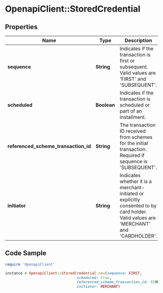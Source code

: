 # OpenapiClient::StoredCredential

## Properties

Name | Type | Description | Notes
------------ | ------------- | ------------- | -------------
**sequence** | **String** | Indicates if the transaction is first or subsequent. Valid values are &#39;FIRST&#39; and &#39;SUBSEQUENT&#39;. | 
**scheduled** | **Boolean** | Indicates if the transaction is scheduled or part of an installment. | 
**referenced_scheme_transaction_id** | **String** | The transaction ID received from schemes for the initial transaction. Required if sequence is &#39;SUBSEQUENT&#39;. | [optional] 
**initiator** | **String** | Indicates whether it is a merchant-initiated or explicitly consented to by card holder. Valid values are &#39;MERCHANT&#39; and &#39;CARDHOLDER&#39;. | [optional] 

## Code Sample

```ruby
require 'OpenapiClient'

instance = OpenapiClient::StoredCredential.new(sequence: FIRST,
                                 scheduled: true,
                                 referenced_scheme_transaction_id: 019087868716215,
                                 initiator: MERCHANT)
```


